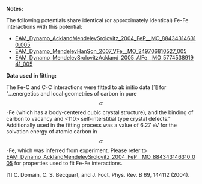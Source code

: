 **Notes:**

The following potentials share identical (or approximately identical) Fe-Fe interactions with this potential:

* [EAM_Dynamo_AcklandMendelevSrolovitz_2004_FeP__MO_884343146310_005](https://openkim.org/cite/MO_884343146310_005)
* [EAM_Dynamo_MendelevHanSon_2007_VFe__MO_249706810527_005](https://openkim.org/cite/MO_249706810527_005)
* [EAM_Dynamo_MendelevSrolovitzAckland_2005_AlFe__MO_577453891941_005](https://openkim.org/cite/MO_577453891941_005)

**Data used in fitting:**

The Fe-C and C-C interactions were fitted to ab initio data [1] for "...energetics and local geometries of carbon in pure $$\alpha$$-Fe (which has a body-centered cubic crystal structure), and the binding of carbon to vacancy and <110> self-interstitial type crystal defects."  Additionally used in the fitting process was a value of 6.27 eV for the solvation energy of atomic carbon in $$\alpha$$-Fe, which was inferred from experiment.  Please refer to  [EAM_Dynamo_AcklandMendelevSrolovitz_2004_FeP__MO_884343146310_005](https://openkim.org/cite/MO_884343146310_005) for properties used to fit Fe-Fe interactions.

[1] C. Domain, C. S. Becquart, and J. Foct, Phys. Rev. B 69, 144112 (2004).
